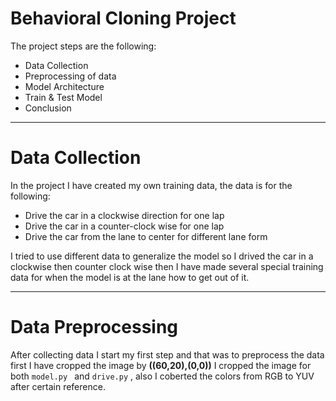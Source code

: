 # **Behavioral Cloning Project**

The project steps are the following:
* Data Collection
* Preprocessing of data
* Model Architecture
* Train & Test Model
* Conclusion

---

# **Data Collection**

In the project I have created my own training data, the data is for the following:
* Drive the car in a clockwise direction for one lap
* Drive the car in a counter-clock wise for one lap
* Drive the car from the lane to center for different lane form

I tried to use different data to generalize the model so I drived the car in a clockwise then counter clock wise then I have made several special training data for when the model is at the lane how to get out of it.

---

# **Data Preprocessing**

After collecting data I start my first step and that was to preprocess the data first I have cropped the image by **((60,20),(0,0))** I cropped the image for both  ```model.py ``` and ```drive.py``` , also I coberted the colors from RGB to YUV after certain reference.

